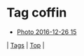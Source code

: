 <!--
title: Tag coffin
date: 2020-06-28T15:26:58.847Z
tags:
-->
# Tag coffin

 * [Photo 2016-12-26 15](154980629849.md)

| [Tags](tags.md) | [Top](index.md) |
